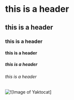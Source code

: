 # this is a header
## this is a header
### this is a header
#### this is a header
##### this is a header
###### this is a header
<img alt="![Image of Yaktocat]" src= "https://octodex.github.com/images/yaktocat.png">
